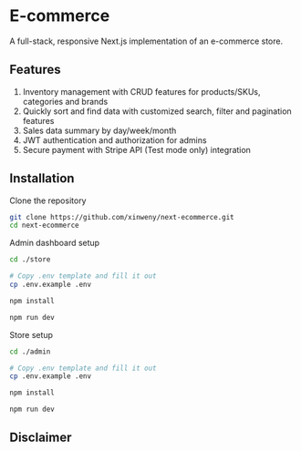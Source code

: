 # E-commerce

A full-stack, responsive Next.js implementation of an e-commerce store.

## Features

1. Inventory management with CRUD features for products/SKUs, categories and brands
2. Quickly sort and find data with customized search, filter and pagination features
3. Sales data summary by day/week/month
4. JWT authentication and authorization for admins
5. Secure payment with Stripe API (Test mode only) integration

## Installation

Clone the repository

```bash
git clone https://github.com/xinweny/next-ecommerce.git
cd next-ecommerce
```

Admin dashboard setup

```bash
cd ./store

# Copy .env template and fill it out
cp .env.example .env

npm install

npm run dev
```

Store setup

```bash
cd ./admin

# Copy .env template and fill it out
cp .env.example .env

npm install

npm run dev
```

## Disclaimer
